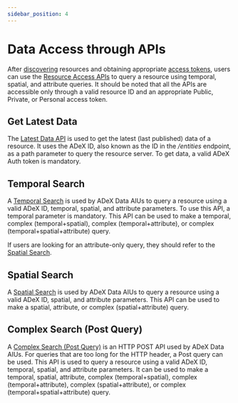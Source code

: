 ```yaml
---
sidebar_position: 4
---
```


# Data Access through APIs

After [discovering](./consumer_data_discovery.md) resources and obtaining appropriate [access tokens](./consumer_obtaining_access_token.md), users can use the [Resource Access APIs](https://rs.ts.adex.org.in/apis) to query a resource using temporal, spatial, and attribute queries. It should be noted that all the APIs are accessible only through a valid resource ID and an appropriate Public, Private, or Personal access token.

## Get Latest Data

The [Latest Data API](https://rs.ts.adex.org.in/apis#tag/Latest-Entity/operation/latest-entities) is used to get the latest (last published) data of a resource. It uses the ADeX ID, also known as the ID in the _/entities_ endpoint, as a path parameter to query the resource server. To get data, a valid ADeX Auth token is mandatory.

## Temporal Search

A [Temporal Search](https://rs.ts.adex.org.in/apis#tag/Temporal-Entities/operation/temporal-entities) is used by ADeX Data AIUs to query a resource using a valid ADeX ID, temporal, spatial, and attribute parameters. To use this API, a temporal parameter is mandatory. This API can be used to make a temporal, complex (temporal+spatial), complex (temporal+attribute), or complex (temporal+spatial+attribute) query.

If users are looking for an attribute-only query, they should refer to the [Spatial Search](https://rs.ts.adex.org.in/apis#tag/Spatial-Entities/operation/Spatial%20Search).

## Spatial Search

A [Spatial Search](https://rs.ts.adex.org.in/apis#tag/Spatial-Entities/operation/Spatial%20Search) is used by ADeX Data AIUs to query a resource using a valid ADeX ID, spatial, and attribute parameters. This API can be used to make a spatial, attribute, or complex (spatial+attribute) query.

## Complex Search (Post Query)

A [Complex Search (Post Query)](https://rs.ts.adex.org.in/apis#tag/Entities-Post-Query) is an HTTP POST API used by ADeX Data AIUs. For queries that are too long for the HTTP header, a Post query can be used. This API is used to query a resource using a valid ADeX ID, temporal, spatial, and attribute parameters. It can be used to make a temporal, spatial, attribute, complex (temporal+spatial), complex (temporal+attribute), complex (spatial+attribute), or complex (temporal+spatial+attribute) query.